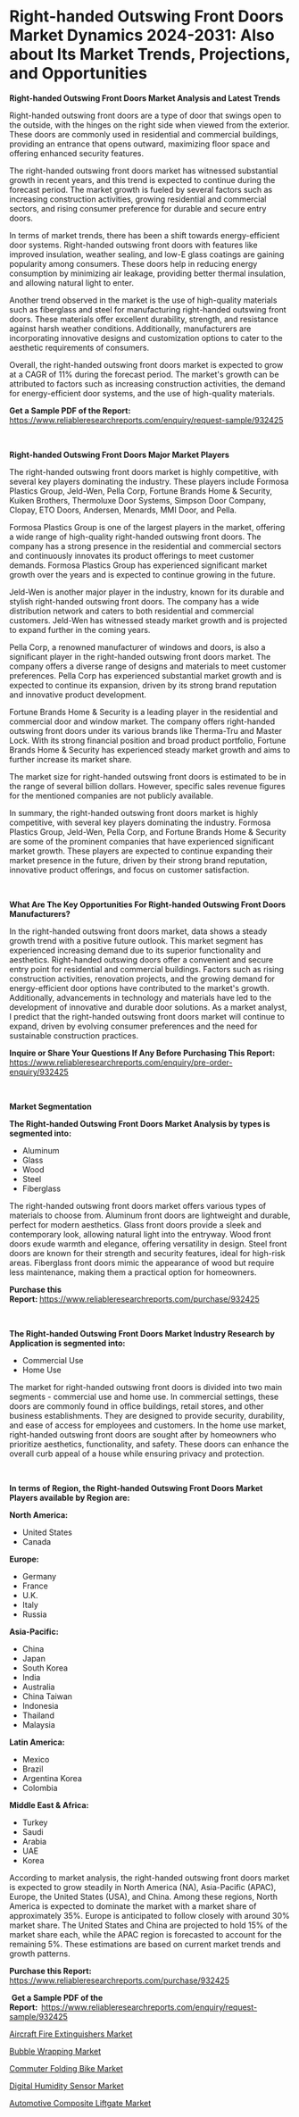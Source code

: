 <p><h1>Right-handed Outswing Front Doors Market Dynamics 2024-2031: Also about Its Market Trends, Projections, and Opportunities</h1></p><p><strong>Right-handed Outswing Front Doors Market Analysis and Latest Trends</strong></p>
<p><p>Right-handed outswing front doors are a type of door that swings open to the outside, with the hinges on the right side when viewed from the exterior. These doors are commonly used in residential and commercial buildings, providing an entrance that opens outward, maximizing floor space and offering enhanced security features.</p><p>The right-handed outswing front doors market has witnessed substantial growth in recent years, and this trend is expected to continue during the forecast period. The market growth is fueled by several factors such as increasing construction activities, growing residential and commercial sectors, and rising consumer preference for durable and secure entry doors.</p><p>In terms of market trends, there has been a shift towards energy-efficient door systems. Right-handed outswing front doors with features like improved insulation, weather sealing, and low-E glass coatings are gaining popularity among consumers. These doors help in reducing energy consumption by minimizing air leakage, providing better thermal insulation, and allowing natural light to enter.</p><p>Another trend observed in the market is the use of high-quality materials such as fiberglass and steel for manufacturing right-handed outswing front doors. These materials offer excellent durability, strength, and resistance against harsh weather conditions. Additionally, manufacturers are incorporating innovative designs and customization options to cater to the aesthetic requirements of consumers.</p><p>Overall, the right-handed outswing front doors market is expected to grow at a CAGR of 11% during the forecast period. The market's growth can be attributed to factors such as increasing construction activities, the demand for energy-efficient door systems, and the use of high-quality materials.</p></p>
<p><strong>Get a Sample PDF of the Report:&nbsp;</strong> <a href="https://www.reliableresearchreports.com/enquiry/request-sample/932425">https://www.reliableresearchreports.com/enquiry/request-sample/932425</a></p>
<p>&nbsp;</p>
<p><strong>Right-handed Outswing Front Doors Major Market Players</strong></p>
<p><p>The right-handed outswing front doors market is highly competitive, with several key players dominating the industry. These players include Formosa Plastics Group, Jeld-Wen, Pella Corp, Fortune Brands Home & Security, Kuiken Brothers, Thermoluxe Door Systems, Simpson Door Company, Clopay, ETO Doors, Andersen, Menards, MMI Door, and Pella.</p><p>Formosa Plastics Group is one of the largest players in the market, offering a wide range of high-quality right-handed outswing front doors. The company has a strong presence in the residential and commercial sectors and continuously innovates its product offerings to meet customer demands. Formosa Plastics Group has experienced significant market growth over the years and is expected to continue growing in the future.</p><p>Jeld-Wen is another major player in the industry, known for its durable and stylish right-handed outswing front doors. The company has a wide distribution network and caters to both residential and commercial customers. Jeld-Wen has witnessed steady market growth and is projected to expand further in the coming years.</p><p>Pella Corp, a renowned manufacturer of windows and doors, is also a significant player in the right-handed outswing front doors market. The company offers a diverse range of designs and materials to meet customer preferences. Pella Corp has experienced substantial market growth and is expected to continue its expansion, driven by its strong brand reputation and innovative product development.</p><p>Fortune Brands Home & Security is a leading player in the residential and commercial door and window market. The company offers right-handed outswing front doors under its various brands like Therma-Tru and Master Lock. With its strong financial position and broad product portfolio, Fortune Brands Home & Security has experienced steady market growth and aims to further increase its market share.</p><p>The market size for right-handed outswing front doors is estimated to be in the range of several billion dollars. However, specific sales revenue figures for the mentioned companies are not publicly available.</p><p>In summary, the right-handed outswing front doors market is highly competitive, with several key players dominating the industry. Formosa Plastics Group, Jeld-Wen, Pella Corp, and Fortune Brands Home & Security are some of the prominent companies that have experienced significant market growth. These players are expected to continue expanding their market presence in the future, driven by their strong brand reputation, innovative product offerings, and focus on customer satisfaction.</p></p>
<p>&nbsp;</p>
<p><strong>What Are The Key Opportunities For Right-handed Outswing Front Doors Manufacturers?</strong></p>
<p><p>In the right-handed outswing front doors market, data shows a steady growth trend with a positive future outlook. This market segment has experienced increasing demand due to its superior functionality and aesthetics. Right-handed outswing doors offer a convenient and secure entry point for residential and commercial buildings. Factors such as rising construction activities, renovation projects, and the growing demand for energy-efficient door options have contributed to the market's growth. Additionally, advancements in technology and materials have led to the development of innovative and durable door solutions. As a market analyst, I predict that the right-handed outswing front doors market will continue to expand, driven by evolving consumer preferences and the need for sustainable construction practices.</p></p>
<p><strong>Inquire or Share Your Questions If Any Before Purchasing This Report:</strong> <a href="https://www.reliableresearchreports.com/enquiry/pre-order-enquiry/932425">https://www.reliableresearchreports.com/enquiry/pre-order-enquiry/932425</a></p>
<p>&nbsp;</p>
<p><strong>Market Segmentation</strong></p>
<p><strong>The Right-handed Outswing Front Doors Market Analysis by types is segmented into:</strong></p>
<p><ul><li>Aluminum</li><li>Glass</li><li>Wood</li><li>Steel</li><li>Fiberglass</li></ul></p>
<p><p>The right-handed outswing front doors market offers various types of materials to choose from. Aluminum front doors are lightweight and durable, perfect for modern aesthetics. Glass front doors provide a sleek and contemporary look, allowing natural light into the entryway. Wood front doors exude warmth and elegance, offering versatility in design. Steel front doors are known for their strength and security features, ideal for high-risk areas. Fiberglass front doors mimic the appearance of wood but require less maintenance, making them a practical option for homeowners.</p></p>
<p><strong>Purchase this Report:&nbsp;</strong><a href="https://www.reliableresearchreports.com/purchase/932425">https://www.reliableresearchreports.com/purchase/932425</a></p>
<p>&nbsp;</p>
<p><strong>The Right-handed Outswing Front Doors Market Industry Research by Application is segmented into:</strong></p>
<p><ul><li>Commercial Use</li><li>Home Use</li></ul></p>
<p><p>The market for right-handed outswing front doors is divided into two main segments - commercial use and home use. In commercial settings, these doors are commonly found in office buildings, retail stores, and other business establishments. They are designed to provide security, durability, and ease of access for employees and customers. In the home use market, right-handed outswing front doors are sought after by homeowners who prioritize aesthetics, functionality, and safety. These doors can enhance the overall curb appeal of a house while ensuring privacy and protection.</p></p>
<p>&nbsp;</p>
<p><strong>In terms of Region, the Right-handed Outswing Front Doors Market Players available by Region are:</strong></p>
<p>
    <p> <strong> North America: </strong>
        <ul>
            <li>United States</li>
            <li>Canada</li>
        </ul>
        </p> 
    <p> <strong> Europe: </strong>
        <ul>
            <li>Germany</li>
            <li>France</li>
            <li>U.K.</li>
            <li>Italy</li>
            <li>Russia</li>
        </ul>
        </p> 
    <p> <strong> Asia-Pacific: </strong>
        <ul>
            <li>China</li>
            <li>Japan</li>
            <li>South Korea</li>
            <li>India</li>
            <li>Australia</li>
            <li>China Taiwan</li>
            <li>Indonesia</li>
            <li>Thailand</li>
            <li>Malaysia</li>
        </ul>
        </p> 
    <p> <strong> Latin America: </strong>
        <ul>
            <li>Mexico</li>
            <li>Brazil</li>
            <li>Argentina Korea</li>
            <li>Colombia</li>
        </ul>
        </p> 
    <p> <strong> Middle East & Africa: </strong>
        <ul>
            <li>Turkey</li>
            <li>Saudi</li>
            <li>Arabia</li>
            <li>UAE</li>
            <li>Korea</li>
        </ul>
    </p>
    </p>
<p><p>According to market analysis, the right-handed outswing front doors market is expected to grow steadily in North America (NA), Asia-Pacific (APAC), Europe, the United States (USA), and China. Among these regions, North America is expected to dominate the market with a market share of approximately 35%. Europe is anticipated to follow closely with around 30% market share. The United States and China are projected to hold 15% of the market share each, while the APAC region is forecasted to account for the remaining 5%. These estimations are based on current market trends and growth patterns.</p></p>
<p><strong>Purchase this Report: </strong><a href="https://www.reliableresearchreports.com/purchase/932425">https://www.reliableresearchreports.com/purchase/932425</a></p>
<p>&nbsp;<strong>Get a Sample PDF of the Report:&nbsp;&nbsp;</strong><a href="https://www.reliableresearchreports.com/enquiry/request-sample/932425">https://www.reliableresearchreports.com/enquiry/request-sample/932425</a></p>
<p><strong></strong></p>
<p><p><a href="https://medium.com/@shanelerde/aircraft-fire-extinguishers-market-furnishes-information-on-market-share-market-trends-and-market-7610cee4a175">Aircraft Fire Extinguishers Market</a></p><p><a href="https://github.com/prosalinda88/Market-Research-Report-List-2/blob/main/bubble-wrapping-market.md">Bubble Wrapping Market</a></p><p><a href="https://medium.com/@shanelerde/commuter-folding-bike-market-research-report-its-history-and-forecast-2024-to-2031-55a895514dd8">Commuter Folding Bike Market</a></p><p><a href="https://medium.com/@lisasanchez1968/digital-humidity-sensor-market-exploring-market-share-market-trends-and-future-growth-0de6aa402e36">Digital Humidity Sensor Market</a></p><p><a href="https://github.com/gulaimolin/Market-Research-Report-List-2/blob/main/automotive-composite-liftgate-market.md">Automotive Composite Liftgate Market</a></p></p>